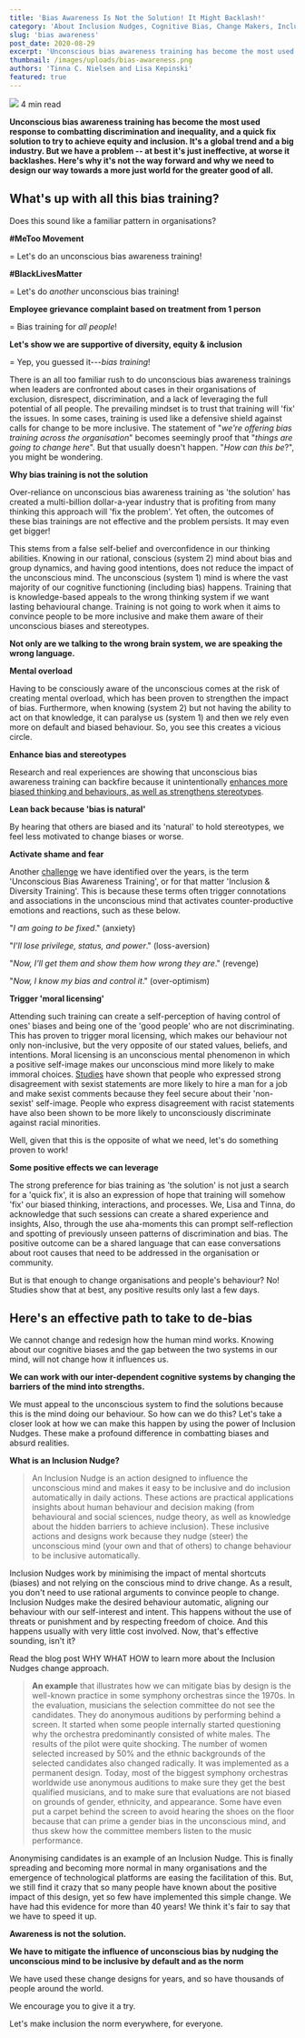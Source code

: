 ```yaml
---
title: 'Bias Awareness Is Not the Solution! It Might Backlash!'
category: 'About Inclusion Nudges, Cognitive Bias, Change Makers, Inclusive Culture, Behavioural Insights'
slug: 'bias awareness'
post_date: 2020-08-29
excerpt: 'Unconscious bias awareness training has become the most used response to combatting discrimination and inequality, and a quick fix solution to try to achieve equity and inclusion.'
thumbnail: /images/uploads/bias-awareness.png
authors: 'Tinna C. Nielsen and Lisa Kepinski'
featured: true
---
```


![](/images/uploads/quick-read.png) 4 min read

**Unconscious bias awareness training has become the most used response
to combatting discrimination and inequality, and a quick fix solution to
try to achieve equity and inclusion. It's a global trend and a big
industry. But we have a problem -- at best it's just ineffective, at
worse it backlashes. Here's why it's not the way forward and why we need
to design our way towards a more just world for the greater good of
all.**

## What's up with all this bias training?

Does this sound like a familiar pattern in organisations?

**\#MeToo Movement**

= Let's do an unconscious bias awareness training!

**\#BlackLivesMatter**

= Let's do *another* unconscious bias training!

**Employee grievance complaint based on treatment from 1 person**

= Bias training for *all people*!

**Let's show we are supportive of diversity, equity & inclusion**

= Yep, you guessed it---*bias training*!

There is an all too familiar rush to do unconscious bias awareness
trainings when leaders are confronted about cases in their organisations
of exclusion, disrespect, discrimination, and a lack of leveraging the
full potential of all people. The prevailing mindset is to trust that
training will 'fix' the issues. In some cases, training is used like a
defensive shield against calls for change to be more inclusive. The
statement of "*we're offering bias training across the organisation*"
becomes seemingly proof that "*things are going to change here*". But
that usually doesn't happen. "*How can this be*?", you might be
wondering.

**Why bias training is not the solution**

Over-reliance on unconscious bias awareness training as 'the solution'
has created a multi-billion dollar-a-year industry that is profiting
from many thinking this approach will 'fix the problem'. Yet often, the
outcomes of these bias trainings are not effective and the problem
persists. It may even get bigger!

This stems from a false self-belief and overconfidence in our thinking
abilities. Knowing in our rational, conscious (system 2) mind about bias
and group dynamics, and having good intentions, does not reduce the
impact of the unconscious mind. The unconscious (system 1) mind is where
the vast majority of our cognitive functioning (including bias) happens.
Training that is knowledge-based appeals to the wrong thinking system if
we want lasting behavioural change. Training is not going to work when
it aims to convince people to be more inclusive and make them aware of
their unconscious biases and stereotypes.

**Not only are we talking to the wrong brain system, we are speaking the
wrong language.**

**Mental overload**

Having to be consciously aware of the unconscious comes at the risk of
creating mental overload, which has been proven to strengthen the impact
of bias. Furthermore, when knowing (system 2) but not having the ability
to act on that knowledge, it can paralyse us (system 1) and then we rely
even more on default and biased behaviour. So, you see this creates a
vicious circle.

**Enhance bias and stereotypes**

Research and real experiences are showing that unconscious bias
awareness training can backfire because it unintentionally [enhances
more biased thinking and behaviours, as well as strengthens
stereotypes](https://psycnet.apa.org/buy/2014-43472-001).

**Lean back because 'bias is natural'**

By hearing that others are biased and its 'natural' to hold stereotypes,
we feel less motivated to change biases or worse.

**Activate shame and fear**

Another
[challenge](https://www.amazon.co.uk/Inclusion-Nudges-Guidebook-how-bias/dp/B086PMRGNY/ref=sr_1_1?crid=2F38TZX4419EU&dchild=1&keywords=inclusion+nudges+guidebook&qid=1589357761&sprefix=inclusion+nudges+%2Caps%2C165&sr=8-1)
we have identified over the years, is the term 'Unconscious Bias
Awareness Training', or for that matter 'Inclusion & Diversity
Training'. This is because these terms often trigger connotations and
associations in the unconscious mind that activates counter-productive
emotions and reactions, such as these below.

"*I am going to be fixed*." (anxiety)

"*I'll lose privilege, status, and power*." (loss-aversion)

"*Now, I'll get them and show them how wrong they are*." (revenge)

"*Now, I know my bias and control it*." (over-optimism)

**Trigger 'moral licensing'**

Attending such training can create a self-perception of having control
of ones' biases and being one of the 'good people' who are not
discriminating. This has proven to trigger moral licensing, which makes
our behaviour not only non-inclusive, but the very opposite of our
stated values, beliefs, and intentions. Moral licensing is an
unconscious mental phenomenon in which a positive self-image makes our
unconscious mind more likely to make immoral choices.
[Studies](http://www.ask-force.org/web/Discourse/Monin-Moral-Credentials-Prejudice-2001.pdf)
have shown that people who expressed strong disagreement with sexist
statements are more likely to hire a man for a job and make sexist
comments because they feel secure about their 'non-sexist' self-image.
People who express disagreement with racist statements have also been
shown to be more likely to unconsciously discriminate against racial
minorities.

Well, given that this is the opposite of what we need, let's do
something proven to work!

**Some positive effects we can leverage**

The strong preference for bias training as 'the solution' is not just a
search for a 'quick fix', it is also an ex­pression of hope that
training will somehow 'fix' our biased thinking, interactions, and
processes. We, Lisa and Tinna, do acknowledge that such sessions can
create a shared experience and insights, Also, through the use
aha-moments this can prompt self-reflection and spotting of previously
unseen patterns of discrimination and bias. The positive outcome can be
a shared language that can ease conversations about root causes that
need to be addressed in the organisation or community.

But is that enough to change organisations and people's behaviour? No!
Studies show that at best, any positive results only last a few days.

## Here's an effective path to take to de-bias

We cannot change and redesign how the human mind works. Knowing about
our cognitive biases and the gap between the two systems in our mind,
will not change how it influences us.

**We can work with our inter-dependent cognitive systems by changing the barriers of the mind into strengths.**

We must appeal to the unconscious system to find the solutions because
this is the mind doing our behaviour. So how can we do this? Let's take
a closer look at how we can make this happen by using the power of
Inclusion Nudges. These make a profound difference in combatting biases
and absurd realities.

**What is an Inclusion Nudge?**

> An Inclusion Nudge is an action designed to influence the unconscious
> mind and makes it easy to be inclusive and do inclusion automatically
> in daily actions. These actions are practical applications insights
> about human behaviour and decision making (from behavioural and social
> sciences, nudge theory, as well as knowledge about the hidden barriers
> to achieve inclusion). These inclusive actions and designs work
> because they nudge (steer) the unconscious mind (your own and that of
> others) to change behaviour to be inclusive automatically.

Inclusion Nudges work by minimising the impact of mental shortcuts
(biases) and not relying on the conscious mind to drive change. As a
result, you don't need to use rational arguments to convince people to
change. Inclusion Nudges make the desired behaviour automatic, aligning
our behaviour with our self-interest and intent. This happens without
the use of threats or punishment and by respecting freedom of choice.
And this happens usually with very little cost involved. Now, that's
effective sounding, isn't it?

Read the blog post WHY WHAT HOW to learn more about the Inclusion Nudges
change approach.

> **An example** that illustrates how we can mitigate bias by design is
> the well-known practice in some symphony orchestras since the 1970s.
> In the evaluation, musicians the selection committee do not see the
> candidates. They do anonymous auditions by performing behind a screen.
> It started when some people internally started questioning why the
> orchestra predominantly consisted of white males. The results of the
> pilot were quite shocking. The number of women selected increased by
> 50% and the ethnic backgrounds of the selected candidates also changed
> radically. It was implemented as a permanent design. Today, most of
> the biggest symphony orchestras worldwide use anonymous auditions to
> make sure they get the best qualified musicians, and to make sure that
> evaluations are not biased on grounds of gender, ethnicity, and
> appearance. Some have even put a carpet behind the screen to avoid
> hearing the shoes on the floor because that can prime a gender bias in
> the unconscious mind, and thus skew how the committee members listen
> to the music performance.

Anonymising candidates is an example of an Inclusion Nudge. This is
finally spreading and becoming more normal in many organisations and the
emergence of technological platforms are easing the facilitation of
this. But, we still find it crazy that so many people have known about
the positive impact of this design, yet so few have implemented this
simple change. We have had this evidence for more than 40 years! We
think it's fair to say that we have to speed it up.

**Awareness is not the solution.**

**We have to mitigate the influence of unconscious bias by nudging the unconscious mind to be inclusive by default and as the norm**

We have used these change designs for years, and so have thousands of
people around the world.

We encourage you to give it a try.

Let's make inclusion the norm everywhere, for everyone.
